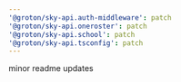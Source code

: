 ```yaml
---
'@groton/sky-api.auth-middleware': patch
'@groton/sky-api.oneroster': patch
'@groton/sky-api.school': patch
'@groton/sky-api.tsconfig': patch
---
```


minor readme updates
